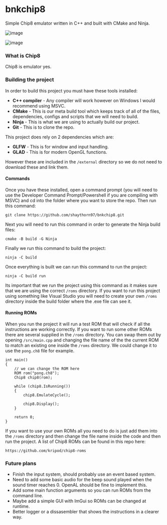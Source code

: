 # bnkchip8
Simple Chip8 emulator written in C++ and built with CMake and Ninja.

![image](https://github.com/user-attachments/assets/2cdfe96c-e8ca-47ac-8622-fb22efccab83)

![image](https://github.com/user-attachments/assets/3dc66b22-03d0-4083-aac3-7ef6c0ceb980)

### What is Chip8
Chip8 is emulator yes.

### Building the project
In order to build this project you must have these tools installed:
- **C++ compiler** - Any compiler will work however on Windows I would recommend using MSVC.
- **CMake** - This is our meta build tool which keeps track of all of the files, dependencies, configs and scripts that we will need to build. 
- **Ninja** - This is what we are using to actually build our project.
- **Git** - This is to clone the repo.

This project does rely on 2 dependencies which are:
- **GLFW** - This is for window and input handling.
- **GLAD** - This is for modern OpenGL functions.

However these are included in the `/external` directory so we do not need to download these and link them.

#### Commands
Once you have these installed, open a command prompt (you will need to use the Developer Command Prompt/Powershell if you are compiling with MSVC) and cd into the folder where you want to store the repo. Then run this command:

`git clone https://github.com/shaythorn97/bnkchip8.git`

Next you will need to run this command in order to generate the Ninja build files:

`cmake -B build -G Ninja`

Finally we run this command to build the project:

`ninja -C build`

Once everything is built we can run this command to run the project:

`ninja -C build run`

Its important that we run the project using this command as it makes sure that we are using the correct `/roms` directory. If you want to run this project using something like Visual Studio you will need to create your own `/roms` directory inside the build folder where the .exe file can see it.

#### Running ROMs
When you run the project it will run a test ROM that will check if all the instructions are working correctly. If you want to run some other ROMs there are several supplied in the `/roms` directory. You can swap them out by opening `/src/main.cpp` and changing the file name of the the current ROM to match an existing one inside the `/roms` directory. We could change it to use the `pong.ch8` file for example.
```
int main()
{
    // we can change the ROM here
    ROM rom("pong.ch8");
    Chip8 chip8(rom);

    while (chip8.IsRunning())
    {
        chip8.EmulateCycle();
        
        chip8.Display();
    }
    
    return 0;
}
```

If you want to use your own ROMs all you need to do is just add them into the `/roms` directory and then change the file name inside the code and then run the project. A list of Chip8 ROMs can be found in this repo here:

`https://github.com/kripod/chip8-roms`

### Future plans
- Finish the input system, should probably use an event based system.
- Need to add some basic audio for the beep sound played when the sound timer reaches 0. OpenAL should be fine to implement this.
- Add some main function arguments so you can run ROMs from the command line.
- Maybe add a simple GUI with ImGui so ROMs can be changed at runtime.
- Better logger or a dissasembler that shows the instructions in a clearer way.
